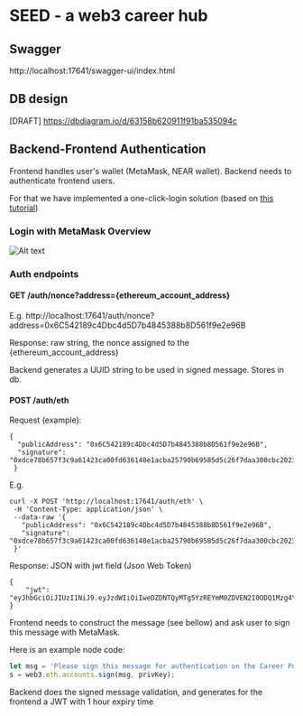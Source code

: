 # SEED - a web3 career hub

## Swagger
http://localhost:17641/swagger-ui/index.html

## DB design
[DRAFT] https://dbdiagram.io/d/63158b620911f91ba535094c

## Backend-Frontend Authentication

Frontend handles user's wallet (MetaMask, NEAR wallet).
Backend needs to authenticate frontend users.

For that we have implemented a one-click-login solution (based on [this tutorial](https://www.toptal.com/ethereum/one-click-login-flows-a-metamask-tutorial))

### Login with MetaMask Overview

![Alt text](https://uploads.toptal.io/blog/image/125792/toptal-blog-image-1522395353253-70fb1c40e9527154c2774507b63eac63.png "Optional title")

### Auth endpoints
#### GET /auth/nonce?address={ethereum_account_address}
E.g.
http://localhost:17641/auth/nonce?address=0x6C542189c4Dbc4d5D7b4845388b8D561f9e2e96B

Response: raw string, the nonce assigned to the {ethereum_account_address}

Backend generates a UUID string to be used in signed message. Stores in db.


#### POST /auth/eth
Request (example):
```shell
{
  "publicAddress": "0x6C542189c4Dbc4d5D7b4845388b8D561f9e2e96B",
  "signature": "0xdce78b657f3c9a61423ca00fd636140e1acba25790b69585d5c26f7daa300cbc2023a9c342c2348718f634549df9a606383ae2bc419df76314c7946c800dce6f1c"
 }
```

E.g.
```shell
curl -X POST 'http://localhost:17641/auth/eth' \
 -H 'Content-Type: application/json' \
 --data-raw '{
   "publicAddress": "0x6C542189c4Dbc4d5D7b4845388b8D561f9e2e96B",
   "signature": "0xdce78b657f3c9a61423ca00fd636140e1acba25790b69585d5c26f7daa300cbc2023a9c342c2348718f634549df9a606383ae2bc419df76314c7946c800dce6f1c"
 }'
```

Response: JSON with jwt field (Json Web Token) 
```shell
{
    "jwt": "eyJhbGciOiJIUzI1NiJ9.eyJzdWIiOiIweDZDNTQyMTg5YzREYmM0ZDVEN2I0ODQ1Mzg4YjhENTYxZjllMmU5NkIiLCJleHAiOjE2NjI0MTk2MzMsImlhdCI6MTY2MjQxNjAzM30.qgqSMfTr5SgGhpKKryMb98tNxHFENvwyGd8wbTPibwY"
}
```

Frontend needs to construct the message (see bellow) and ask user to sign this message with MetaMask.

Here is an example node code:
```javascript
let msg = 'Please sign this message for authentication on the Career Portal.\nYour special nonce: ' + nonce
s = web3.eth.accounts.sign(msg, privKey);
```

Backend does the signed message validation, and generates for the frontend  a JWT with 1 hour expiry time

